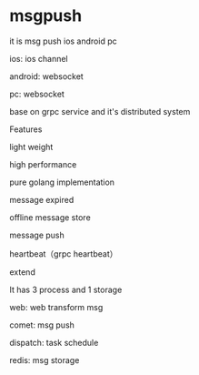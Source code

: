 # msgpush

it is msg push
ios
android
pc

ios: ios channel

android: websocket

pc: websocket

base on grpc service and it's distributed system


Features

light weight

high performance

pure golang implementation

message expired

offline message store

message push

heartbeat（grpc heartbeat）

extend


It has 3 process and 1 storage

web: web transform msg

comet: msg push

dispatch: task schedule

redis: msg storage
